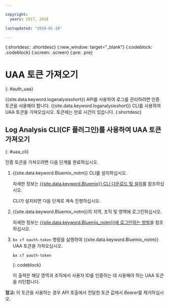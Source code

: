 ```yaml
---

copyright:
  years: 2017, 2018

lastupdated: "2018-01-10"

---
```



{:shortdesc: .shortdesc}
{:new_window: target="_blank"}
{:codeblock: .codeblock}
{:screen: .screen}
{:pre: .pre}


# UAA 토큰 가져오기
{: #auth_uaa}

{{site.data.keyword.loganalysisshort}} API를 사용하여 로그를 관리하려면 인증 토큰을 사용해야 합니다. {{site.data.keyword.loganalysisshort}} CLI를 사용하여 UAA 토큰을 가져오십시오. 토큰에는 만료 시간이 있습니다. 
{:shortdesc}

		
## Log Analysis CLI(CF 플러그인)를 사용하여 UAA 토큰 가져오기
{: #uaa_cli}


인증 토큰을 가져오려면 다음 단계를 완료하십시오.

1. {{site.data.keyword.Bluemix_notm}} CLI를 설치하십시오.

   자세한 정보는 [{{site.data.keyword.Bluemix}} CLI 다운로드 및 설치](/docs/cli/reference/bluemix_cli/download_cli.html#download_install)를 참조하십시오.
   
   CLI가 설치되면 다음 단계로 계속 진행하십시오.
    
2. {{site.data.keyword.Bluemix_notm}}의 지역, 조직 및 영역에 로그인하십시오. 

    자세한 정보는 [{{site.data.keyword.Bluemix_notm}}에 로그인하는 방법](/docs/services/CloudLogAnalysis/qa/cli_qa.html#login)을 참조하십시오.
	
3. `bx cf oauth-token` 명령을 실행하여 {{site.data.keyword.Bluemix_notm}} UAA 토큰을 가져오십시오.

    ```
	bx cf oauth-token
	```
	{: codeblock}
	
	이 출력은 해당 영역과 조직에서 사용자 ID를 인증하는 데 사용해야 하는 UAA 토큰을 리턴합니다.
	

**참고:** 이 토큰을 사용하는 경우 API 호출에서 전달한 토큰 값에서 *Bearer*를 제거하십시오.
